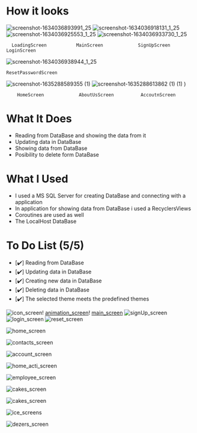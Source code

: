 # How it looks

![screenshot-1634036893991_25](https://user-images.githubusercontent.com/66387359/136946115-397e2ec6-fced-4767-a029-a7ed3fffc329.png) ![screenshot-1634036918131_1_25](https://user-images.githubusercontent.com/66387359/136946144-94ba9f0c-d81d-4f33-a004-c52d168d16ef.png) ![screenshot-1634036925553_1_25](https://user-images.githubusercontent.com/66387359/136946153-1177c660-965c-47ff-bf88-90b48d405d0f.png) ![screenshot-1634036933730_1_25](https://user-images.githubusercontent.com/66387359/136946159-4eb4655e-7c71-488d-9b04-2b7240f904f1.png) 

      LoadingScreen           MainScreen             SignUpScreen           LoginScreen            
      
 ![screenshot-1634036938944_1_25](https://user-images.githubusercontent.com/66387359/136946165-381b2128-ed04-4d5c-ae59-578e54d2225b.png)
 
    ResetPasswordScreen
 
 ![screenshot-1635288589355 (1)](https://user-images.githubusercontent.com/66387359/138972811-417f7576-2726-4d1b-9490-ddc259a140b3.png) 
 ![screenshot-1635288613862 (1) (1)](https://user-images.githubusercontent.com/66387359/138972671-28926691-088c-4e29-9215-7cb29d030e43.png)
)

        HomeScreen             AboutUsScreen          AccoutnScreen        

# What It Does

- Reading from DataBase and showing the data from it
- Updating data in DataBase 
- Showing data from DataBase
- Posibility to delete form DataBase

# What I Used

- I used a MS SQL Server for creating DataBase and connecting with a application 
- In application for showing data from DataBase i used a RecyclersViews
- Coroutines are used as well
- The LocalHost DataBase 

# To Do List (5/5)

- [✔️] Reading from DataBase
- [✔️] Updating data in DataBase
- [✔️] Creating new data in DataBase
- [✔️] Deleting data in DataBase
- [✔️] The selected theme meets the predefined themes


![icon_screen](https://user-images.githubusercontent.com/66387359/142075434-86ac6501-5f9e-4ff0-ae1f-5c5261c0684b.png)!  [animation_screen](https://user-images.githubusercontent.com/66387359/142075477-c9448378-d0b4-44dd-a56b-20a6748d397d.png)!  [main_screen](https://user-images.githubusercontent.com/66387359/142076705-8051c61d-43af-4113-b0fd-07a815f102f6.png)  ![signUp_screen](https://user-images.githubusercontent.com/66387359/142076424-45e86c4b-e831-4d13-b735-37ff0562982d.png)  ![login_screen](https://user-images.githubusercontent.com/66387359/142075512-3df7e256-f058-4538-9ad8-302d6cf5d948.png)  ![reset_screen](https://user-images.githubusercontent.com/66387359/142075538-669eeb3c-15f9-4f17-b42a-e08a3c7959a1.png)

![home_screen](https://user-images.githubusercontent.com/66387359/142075983-f9ae0e37-a014-4658-b41e-0cd187385b94.png)

![contacts_screen](https://user-images.githubusercontent.com/66387359/142076458-ea22a250-8cd5-40ef-9ab4-80c49254c1a4.png)

![account_screen](https://user-images.githubusercontent.com/66387359/142076011-52858684-8f29-48cd-9b74-af2ee3942515.png)

![home_acti_screen](https://user-images.githubusercontent.com/66387359/142076073-90ac037e-6089-46c5-8354-393d39cfb3ba.png)

![employee_screen](https://user-images.githubusercontent.com/66387359/142076085-729b72a5-382a-4810-aa77-d9a776eebcaa.png)

![cakes_screen ](https://user-images.githubusercontent.com/66387359/142076096-75c3c5dd-b362-4b92-86db-36da86e8bdf5.png)

![cakes_screen](https://user-images.githubusercontent.com/66387359/142076125-5a7a0273-f10d-4c26-8b78-9fdaea22b5fb.png)

![ice_screens](https://user-images.githubusercontent.com/66387359/142076142-dac09562-c5ed-42aa-9814-5d983492a42b.png) 

![dezers_screen](https://user-images.githubusercontent.com/66387359/142076160-10f330d4-af75-43f1-8a6c-05ca2c923052.png)


